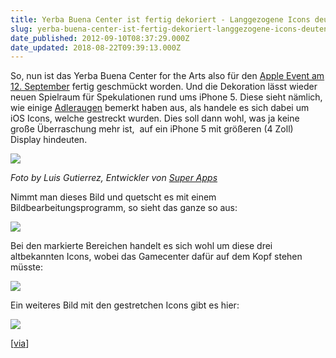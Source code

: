 ```yaml
---
title: Yerba Buena Center ist fertig dekoriert - Langgezogene Icons deuten auf ein größeres iPhone 5 hin
slug: yerba-buena-center-ist-fertig-dekoriert-langgezogene-icons-deuten-auf-ein-groseres-iphone-5-hin
date_published: 2012-09-10T08:37:29.000Z
date_updated: 2018-08-22T09:39:13.000Z
---
```


So, nun ist das Yerba Buena Center for the Arts also für den [Apple Event am 12. September](__GHOST_URL__/apple-versendet-einladungen-zum-apple-event-am-12-september/) fertig geschmückt worden. Und die Dekoration lässt wieder neuen Spielraum für Spekulationen rund ums iPhone 5. Diese sieht nämlich, wie einige [Adleraugen](http://forums.macrumors.com/showthread.php?p=15612760#post15612760) bemerkt haben aus, als handele es sich dabei um iOS Icons, welche gestreckt wurden. Dies soll dann wohl, was ja keine große Überraschung mehr ist,  auf ein iPhone 5 mit größeren (4 Zoll) Display hindeuten.

[![](//picdump.thafaker.de/2012/09/finalyerba.jpg)](__GHOST_URL__/yerba-buena-center-ist-fertig-dekoriert-langgezogene-icons-deuten-auf-ein-groseres-iphone-5-hin/finalyerba/)

*Foto by Luis Gutierrez, Entwickler von [Super Apps](http://itunes.apple.com/us/book/super-apps/id532923907?mt=11)*

 

Nimmt man dieses Bild und quetscht es mit einem Bildbearbeitungsprogramm, so sieht das ganze so aus:

[![](//picdump.thafaker.de/2012/09/stretchedicons2.jpg)](__GHOST_URL__/yerba-buena-center-ist-fertig-dekoriert-langgezogene-icons-deuten-auf-ein-groseres-iphone-5-hin/stretchedicons2/)

Bei den markierte Bereichen handelt es sich wohl um diese drei altbekannten Icons, wobei das Gamecenter dafür auf dem Kopf stehen müsste:

[![](//picdump.thafaker.de/2012/09/iosicons.jpg)](__GHOST_URL__/yerba-buena-center-ist-fertig-dekoriert-langgezogene-icons-deuten-auf-ein-groseres-iphone-5-hin/iosicons/)

Ein weiteres Bild mit den gestretchen Icons gibt es hier:

[![](//picdump.thafaker.de/2012/09/apps.jpg)](__GHOST_URL__/yerba-buena-center-ist-fertig-dekoriert-langgezogene-icons-deuten-auf-ein-groseres-iphone-5-hin/apps/)

[[via](http://www.macrumors.com/2012/09/09/yerba-buena-stretched-icon/)]
